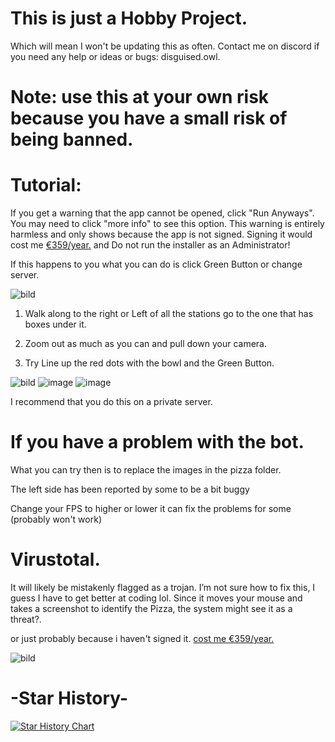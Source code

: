 # This is just a Hobby Project.
Which will mean I won't be updating this as often.
Contact me on discord if you need any help or ideas or bugs: disguised.owl.

# Note: use this at your own risk because you have a small risk of being banned.

# Tutorial:
If you get a warning that the app cannot be opened, click "Run Anyways". You may need to click "more info" to see this option.
This warning is entirely harmless and only shows because the app is not signed. Signing it would cost me [€359/year.](https://shop.certum.eu/data-security/code-signing-certificates/certum-ev-code-sigining.html)
and Do not run the installer as an Administrator!

If this happens to you what you can do is click Green Button or change server.

![bild](https://github.com/DisguisedOwI/Pizza-Bakery-Fram-Bot/assets/92737576/2f0c7c75-668a-4821-98f8-84c52d9da324)

1. Walk along to the right or Left of all the stations go to the one that has boxes under it.

2. Zoom out as much as you can and pull down your camera.

3. Try Line up the red dots with the bowl and the Green Button.

![bild](https://github.com/user-attachments/assets/d1390a83-022b-4892-ae17-9cef1d744c62)
![image](https://github.com/user-attachments/assets/f458fb4b-5539-4ec1-b162-582b5168be83)
![image](https://github.com/user-attachments/assets/c65f7e87-97c2-472d-9978-6f9adcf3d67d)


I recommend that you do this on a private server.

# If you have a problem with the bot.
What you can try then is to replace the images in the pizza folder.

The left side has been reported by some to be a bit buggy

Change your FPS to higher or lower it can fix the problems for some (probably won't work)


# Virustotal.
It will likely be mistakenly flagged as a trojan.
I’m not sure how to fix this, I guess I have to get better at coding lol.
Since it moves your mouse and takes a screenshot to identify the Pizza, the system might see it as a threat?.

or just probably because i haven't signed it. [cost me €359/year.](https://shop.certum.eu/data-security/code-signing-certificates/certum-ev-code-sigining.html)

![bild](https://github.com/DisguisedOwI/Pizza-Bakery-Fram-Bot/assets/92737576/a543b69d-a17d-4d07-9f8c-fef89087066a)


# -Star History-

[![Star History Chart](https://api.star-history.com/svg?repos=DisguisedOwI/Pizza-Bakery-Fram-Bot&type=Date)](https://star-history.com/#DisguisedOwI/Pizza-Bakery-Fram-Bot&Date)
